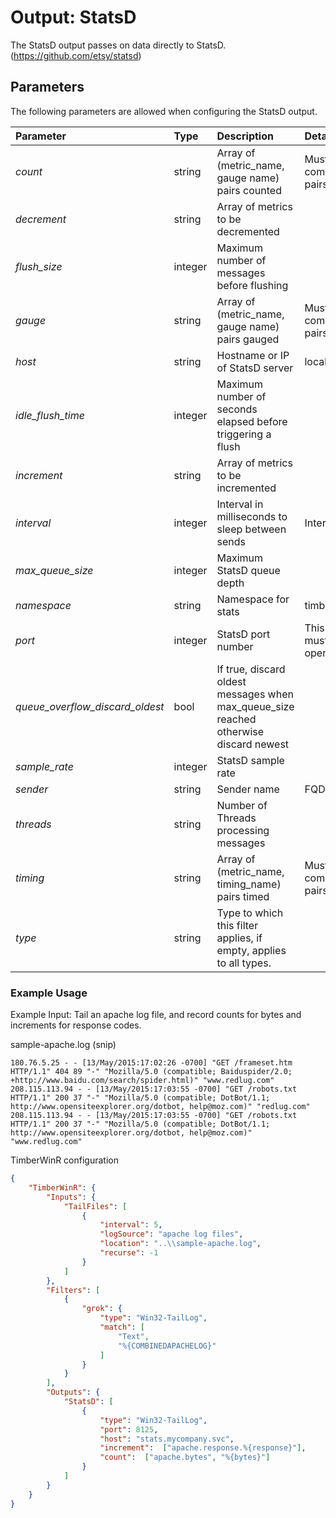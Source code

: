 # Output: StatsD

The StatsD output passes on data directly to StatsD. (https://github.com/etsy/statsd)

## Parameters
The following parameters are allowed when configuring the StatsD output.

| Parameter     |   Type   |  Description                                                | Details               |  Default |
| :-------------|:---------|:------------------------------------------------------------| :---------------------------  | :-- |
| *count*                         | string | Array of (metric_name, gauge name) pairs counted | Must come in pairs  |  |
| *decrement*                     | string | Array of metrics to be decremented |  |  |
| *flush_size*                    | integer  | Maximum number of messages before flushing           |   | 50000  |
| *gauge*                         | string | Array of (metric_name, gauge name) pairs gauged | Must come in pairs  |  |
| *host*                          | string | Hostname or IP of StatsD server | localhost |  |
| *idle_flush_time*               | integer  | Maximum number of seconds elapsed before triggering a flush           |   | 10  |
| *increment*                     | string | Array of metrics to be incremented |  |  |
| *interval*                      | integer  | Interval in milliseconds to sleep between sends     | Interval       | 5000 |
| *max_queue_size*                | integer  | Maximum StatsD queue depth       |  | 50000 |
| *namespace*                     | string | Namespace for stats | timberwinr |  |
| *port*                          | integer  | StatsD port number                                   | This port must be open  | 8125  |
| *queue_overflow_discard_oldest* | bool  | If true, discard oldest messages when max_queue_size reached otherwise discard newest |  | true |
| *sample_rate*                   | integer  | StatsD sample rate           |   | 1  |
| *sender*                        | string | Sender name | FQDN |  |
| *threads*                       | string    | Number of Threads processing messages          | | 1 |
| *timing*                        | string | Array of (metric_name, timing_name) pairs timed | Must come in pairs  |  |
| *type*                          | string |Type to which this filter applies, if empty, applies to all types.

### Example Usage
Example Input: Tail an apache log file, and record counts for bytes and increments for response codes.

sample-apache.log (snip)
```
180.76.5.25 - - [13/May/2015:17:02:26 -0700] "GET /frameset.htm HTTP/1.1" 404 89 "-" "Mozilla/5.0 (compatible; Baiduspider/2.0; +http://www.baidu.com/search/spider.html)" "www.redlug.com"
208.115.113.94 - - [13/May/2015:17:03:55 -0700] "GET /robots.txt HTTP/1.1" 200 37 "-" "Mozilla/5.0 (compatible; DotBot/1.1; http://www.opensiteexplorer.org/dotbot, help@moz.com)" "redlug.com"
208.115.113.94 - - [13/May/2015:17:03:55 -0700] "GET /robots.txt HTTP/1.1" 200 37 "-" "Mozilla/5.0 (compatible; DotBot/1.1; http://www.opensiteexplorer.org/dotbot, help@moz.com)" "www.redlug.com"
```

TimberWinR configuration

```json
{
    "TimberWinR": {
        "Inputs": {
            "TailFiles": [
                {
                    "interval": 5,
                    "logSource": "apache log files",
                    "location": "..\\sample-apache.log",
                    "recurse": -1
                }
            ]
        },
        "Filters": [
            {
                "grok": {
                    "type": "Win32-TailLog",
                    "match": [
                        "Text",
                        "%{COMBINEDAPACHELOG}"
                    ]
                }
            }
        ],
        "Outputs": {            
            "StatsD": [
                {
                    "type": "Win32-TailLog",
                    "port": 8125,
                    "host": "stats.mycompany.svc",
                    "increment":  ["apache.response.%{response}"],
                    "count":  ["apache.bytes", "%{bytes}"]
                }
            ]
        }
    }
}

```
